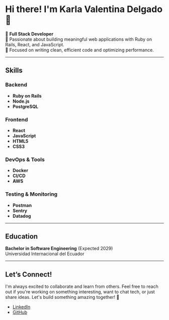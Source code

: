 # Hi there! I'm Karla Valentina Delgado 👋  

🔹 **Full Stack Developer**  
🔹 Passionate about building meaningful web applications with Ruby on Rails, React, and JavaScript.  
🔹 Focused on writing clean, efficient code and optimizing performance.

---

## Skills

### Backend
- **Ruby on Rails**
- **Node.js**
- **PostgreSQL**

### Frontend
- **React**
- **JavaScript**
- **HTML5**
- **CSS3**

### DevOps & Tools
- **Docker**
- **CI/CD**
- **AWS**

### Testing & Monitoring
- **Postman**
- **Sentry**
- **Datadog**

---

## Education
**Bachelor in Software Engineering** (Expected 2029)  
Universidad Internacional del Ecuador

---

## Let’s Connect!  
I'm always excited to collaborate and learn from others. Feel free to reach out if you're working on something interesting, want to chat tech, or just share ideas. Let's build something amazing together! 🚀

- [LinkedIn](https://www.linkedin.com/in/karlavdelgadof)  
- [GitHub](https://github.com/karlavdelgadof)
